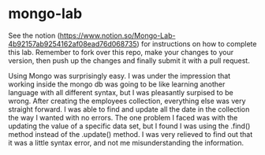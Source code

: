 # mongo-lab

See the notion (https://www.notion.so/Mongo-Lab-4b92157ab9254162af08ead76d068735) for instructions on how to complete this lab. Remember to fork over this repo, make your changes to your version, then push up the changes and finally submit it with a pull request.


Using Mongo was surprisingly easy. I was under the impression that working inside the mongo db was going to be like learning another language with all different syntax, but I was pleasantly surpised to be wrong. After creating the employees collection, everything else was very straight forward. I was able to find and update all the date in the collection the way I wanted with no errors. The one problem I faced was with the updating the value of a specific data set, but I found I was using the .find() method instead of the .update() method. I was very relieved to find out that it was a little syntax error, and not me misunderstanding the information. 